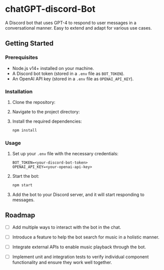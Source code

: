 # chatGPT-discord-Bot

A Discord bot that uses GPT-4 to respond to user messages in a conversational manner. Easy to extend and adapt for various use cases.

## Getting Started

### Prerequisites
- Node.js v14+ installed on your machine.
- A Discord bot token (stored in a `.env` file as `BOT_TOKEN`).
- An OpenAI API key (stored in a `.env` file as `OPENAI_API_KEY`).

### Installation
1. Clone the repository:

2. Navigate to the project directory:

3. Install the required dependencies:
   ```bash
   npm install
   ```

### Usage
1. Set up your `.env` file with the necessary credentials:
   ```
   BOT_TOKEN=<your-discord-bot-token>
   OPENAI_API_KEY=<your-openai-api-key>
   ```
2. Start the bot:
   ```bash
   npm start
   ```
3. Add the bot to your Discord server, and it will start responding to messages.


## Roadmap
- [ ] Add multiple ways to interact with the bot in the chat.
- [ ] Introduce a feature to help the bot search for music in a holistic manner.
- [ ] Integrate external APIs to enable music playback through the bot.
- [ ] Implement unit and integration tests to verify individual component functionality and ensure they work well together.


